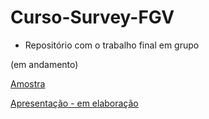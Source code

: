 # Curso-Survey-FGV

- Repositório com o trabalho final em grupo

(em andamento)


[Amostra](https://beatrizmilz.github.io/Curso-Survey-FGV/amostra.html)


[Apresentação - em elaboração](https://beatrizmilz.github.io/Curso-Survey-FGV/apresentacao.html)
